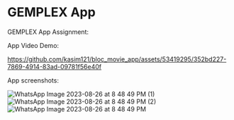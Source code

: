 
# GEMPLEX App

GEMPLEX App Assignment:

App Video Demo:

https://github.com/kasim121/bloc_movie_app/assets/53419295/352bd227-7869-4914-83ad-09781f56e40f

App screenshots:

![WhatsApp Image 2023-08-26 at 8 48 49 PM (1)](https://github.com/kasim121/bloc_movie_app/assets/53419295/55a9e983-0c80-41aa-8b17-6556be4288f7)
![WhatsApp Image 2023-08-26 at 8 48 49 PM (2)](https://github.com/kasim121/bloc_movie_app/assets/53419295/68fd9d24-68fe-44c0-bc58-ae78b03a5b8f)
![WhatsApp Image 2023-08-26 at 8 48 49 PM](https://github.com/kasim121/bloc_movie_app/assets/53419295/35283f4a-3c02-4cd8-a8b0-991dea12445f)

